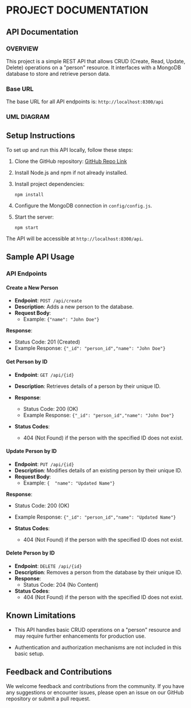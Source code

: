 # PROJECT DOCUMENTATION

## API Documentation

### OVERVIEW

This project is a simple REST API that allows CRUD (Create, Read, Update, Delete) operations on a "person" resource. It interfaces with a MongoDB database to store and retrieve person data.

### Base URL

The base URL for all API endpoints is: `http://localhost:8300/api`


### UML DIAGRAM




## Setup Instructions

To set up and run this API locally, follow these steps:

1.  Clone the GitHub repository: [GitHub Repo Link](https://github.com/nodekage/Hngx-personifyAPI.git)
    
2.  Install Node.js and npm if not already installed.
    
3.  Install project dependencies:

    `npm install`
    
4.  Configure the MongoDB connection in `config/config.js`.
    
5.  Start the server:

     `npm start`
     
The API will be accessible at `http://localhost:8300/api`.

## Sample API Usage

### API Endpoints

#### Create a New Person

-   **Endpoint**: `POST /api/create`
-   **Description**: Adds a new person to the database.
-   **Request Body**:
    -   Example:
                        `{"name": "John Doe"}`
                        
**Response**:

-   Status Code: 201 (Created)
-   Example Response:
                                      `{"_id": "person_id","name": "John Doe"}`


#### Get Person by ID

-   **Endpoint**: `GET /api/{id}`
-   **Description**: Retrieves details of a person by their unique ID.
-   **Response**:
    -   Status Code: 200 (OK)
    -   Example Response:
                                           `{"_id": "person_id","name": "John Doe"}`

-   **Status Codes**:
    -   404 (Not Found) if the person with the specified ID does not exist.

#### Update Person by ID

-   **Endpoint**: `PUT /api/{id}`
-   **Description**: Modifies details of an existing person by their unique ID.
-   **Request Body**:
    -   Example:
                         `{  "name": "Updated Name"}`
                         
**Response**:

-   Status Code: 200 (OK)
-   Example Response:
                                      `{"_id": "person_id","name": "Updated Name"}`

-   **Status Codes**:
    -   404 (Not Found) if the person with the specified ID does not exist.

#### Delete Person by ID

-   **Endpoint**: `DELETE /api/{id}`
-   **Description**: Removes a person from the database by their unique ID.
-   **Response**:
    -   Status Code: 204 (No Content)
-   **Status Codes**:
    -   404 (Not Found) if the person with the specified ID does not exist.


## Known Limitations

-   This API handles basic CRUD operations on a "person" resource and may require further enhancements for production use.
    
-   Authentication and authorization mechanisms are not included in this basic setup.
    

## Feedback and Contributions

We welcome feedback and contributions from the community. If you have any suggestions or encounter issues, please open an issue on our GitHub repository or submit a pull request.